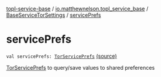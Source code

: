 [topl-service-base](../../index.md) / [io.matthewnelson.topl_service_base](../index.md) / [BaseServiceTorSettings](index.md) / [servicePrefs](./service-prefs.md)

# servicePrefs

`val servicePrefs: `[`TorServicePrefs`](../-tor-service-prefs/index.md) [(source)](https://github.com/05nelsonm/TorOnionProxyLibrary-Android/blob/master/topl-service-base/src/main/java/io/matthewnelson/topl_service_base/BaseServiceTorSettings.kt#L96)

[TorServicePrefs](../-tor-service-prefs/index.md) to query/save values to shared preferences

